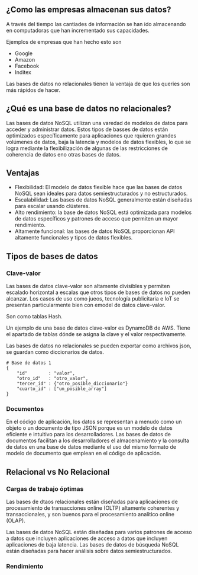 ## ¿Como las empresas almacenan sus datos?
A través  del tiempo las cantiades de información se han ido almacenando en computadoras que han incrementado sus capacidades.

Ejemplos de empresas que han hecho esto son

- Google
- Amazon
- Facebook
- Inditex

Las bases de datos no relacionales tienen la ventaja de que los queries son más rápidos de hacer.

## ¿Qué es una base de datos no relacionales?
Las bases de datos NoSQL utilizan una varedad de modelos de datos para acceder y administrar datos. Estos tipos de basses de datos están optimizados específicamente para aplicaciones que rquieren grandes volúmenes de datos, baja la latencia y modelos de datos flexibles, lo que se logra mediante la flexibilización de algunas de las restricciones de coherencia de datos eno otras bases de datos.

## Ventajas
- Flexibilidad: El modelo de datos flexible hace que las bases de datos NoSQL sean ideales para datos semiestructurados y no estructurados.
- Escalabilidad: Las bases de datos NoSQL generalmente están diseñadas para escalar usando clústeres.
- Alto rendimiento: la base de datos NoSQL está optimizada para modelos de datos específicos y patrones de acceso que permiten un mayor rendimiento.
- Altamente funcional: las bases de datos NoSQL proporcionan API altamente funcionales y tipos de datos flexibles.

## Tipos de bases de datos
### Clave-valor
Las bases de datos clave-valor son altamente divisibles y permiten escalado horizontal a escalas que otros tipos de bases de datos no pueden alcanzar. Los casos de uso como jueos, tecnología publicitaria e IoT se presentan particularmente bien con emodel de datos clave-valor.
  
Son como tablas Hash.

Un ejemplo de una base de datos clave-valor es DynamoDB de AWS. Tiene el apartado de tablas dónde se asigna la clave y el valor respectivamente.

Las bases de datos no relacionales se pueden exportar como archivos json, se guardan como diccionarios de datos.

```
# Base de datos 1
{
	"id"        : "valor",
	"otro_id"   : "otro_valor",
	"tercer_id" : {"otro_posible_diccionario"}
	"cuarto_id" : ["un_posible_array"]
}
```

### Documentos
En el código de aplicación, los datos se representan a menudo como un objeto o un documento de tipo JSON porque es un modelo de datos eficiente e intuitivo para los desarrolladores. Las bases de datos de documentos facilitan a los desarrolladores el almacenamiento y la consulta de datos en una base de datos mediante el uso del mismo formato de modelo de documento que emplean en el código de aplicación.

## Relacional vs No Relacional
### Cargas de trabajo óptimas
Las bases de dtaos relacionales están diseñadas para aplicaciones de procesamiento de transacciones online (OLTP) altamente coherentes y transaccionales, y son buenos para el procesamiento analitico online (OLAP).

Las bases de datos NoSQL están diseñadas para varios patrones de acceso a datos que incluyen aplicaciones de acceso a datos que incluyen aplicaciones de baja latencia. Las bases de datos de búsqueda NoSQL están diseñadas para hacer análisis sobre datos semiestructurados.

### Rendimiento
